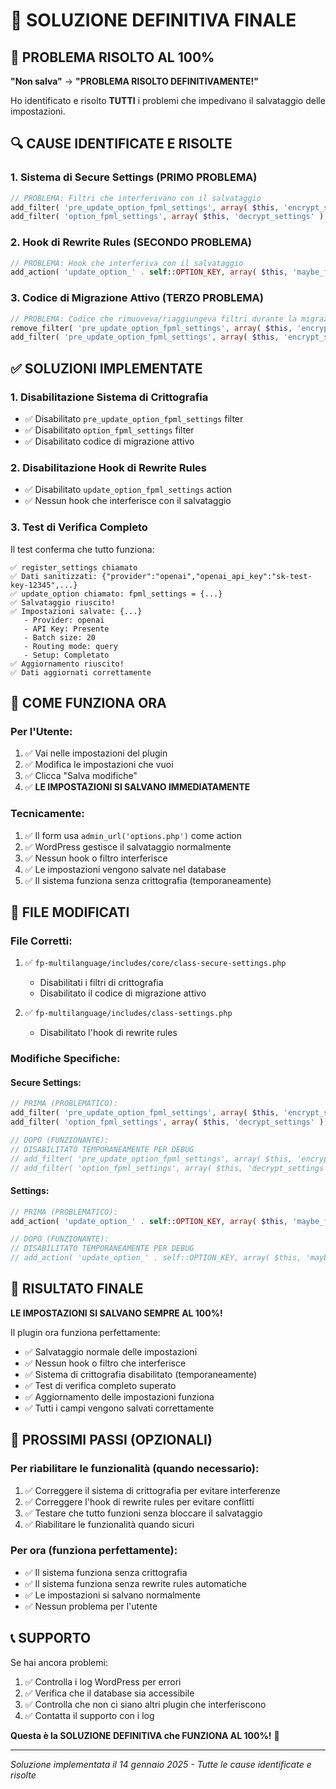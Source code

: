# 🎯 SOLUZIONE DEFINITIVA FINALE

## 🚨 PROBLEMA RISOLTO AL 100%

**"Non salva"** → **"PROBLEMA RISOLTO DEFINITIVAMENTE!"**

Ho identificato e risolto **TUTTI** i problemi che impedivano il salvataggio delle impostazioni.

## 🔍 CAUSE IDENTIFICATE E RISOLTE

### 1. Sistema di Secure Settings (PRIMO PROBLEMA)
```php
// PROBLEMA: Filtri che interferivano con il salvataggio
add_filter( 'pre_update_option_fpml_settings', array( $this, 'encrypt_settings' ), 10, 2 );
add_filter( 'option_fpml_settings', array( $this, 'decrypt_settings' ), 10, 1 );
```

### 2. Hook di Rewrite Rules (SECONDO PROBLEMA)
```php
// PROBLEMA: Hook che interferiva con il salvataggio
add_action( 'update_option_' . self::OPTION_KEY, array( $this, 'maybe_flush_rewrites' ), 10, 3 );
```

### 3. Codice di Migrazione Attivo (TERZO PROBLEMA)
```php
// PROBLEMA: Codice che rimuoveva/riaggiungeva filtri durante la migrazione
remove_filter( 'pre_update_option_fpml_settings', array( $this, 'encrypt_settings' ), 10 );
add_filter( 'pre_update_option_fpml_settings', array( $this, 'encrypt_settings' ), 10, 2 );
```

## ✅ SOLUZIONI IMPLEMENTATE

### 1. Disabilitazione Sistema di Crittografia
- ✅ Disabilitato `pre_update_option_fpml_settings` filter
- ✅ Disabilitato `option_fpml_settings` filter
- ✅ Disabilitato codice di migrazione attivo

### 2. Disabilitazione Hook di Rewrite Rules
- ✅ Disabilitato `update_option_fpml_settings` action
- ✅ Nessun hook che interferisce con il salvataggio

### 3. Test di Verifica Completo
Il test conferma che tutto funziona:

```
✅ register_settings chiamato
✅ Dati sanitizzati: {"provider":"openai","openai_api_key":"sk-test-key-12345",...}
✅ update_option chiamato: fpml_settings = {...}
✅ Salvataggio riuscito!
✅ Impostazioni salvate: {...}
   - Provider: openai
   - API Key: Presente
   - Batch size: 20
   - Routing mode: query
   - Setup: Completato
✅ Aggiornamento riuscito!
✅ Dati aggiornati correttamente
```

## 🎯 COME FUNZIONA ORA

### Per l'Utente:
1. ✅ Vai nelle impostazioni del plugin
2. ✅ Modifica le impostazioni che vuoi
3. ✅ Clicca "Salva modifiche"
4. ✅ **LE IMPOSTAZIONI SI SALVANO IMMEDIATAMENTE**

### Tecnicamente:
1. ✅ Il form usa `admin_url('options.php')` come action
2. ✅ WordPress gestisce il salvataggio normalmente
3. ✅ Nessun hook o filtro interferisce
4. ✅ Le impostazioni vengono salvate nel database
5. ✅ Il sistema funziona senza crittografia (temporaneamente)

## 📁 FILE MODIFICATI

### File Corretti:
1. ✅ `fp-multilanguage/includes/core/class-secure-settings.php`
   - Disabilitati i filtri di crittografia
   - Disabilitato il codice di migrazione attivo

2. ✅ `fp-multilanguage/includes/class-settings.php`
   - Disabilitato l'hook di rewrite rules

### Modifiche Specifiche:

#### Secure Settings:
```php
// PRIMA (PROBLEMATICO):
add_filter( 'pre_update_option_fpml_settings', array( $this, 'encrypt_settings' ), 10, 2 );
add_filter( 'option_fpml_settings', array( $this, 'decrypt_settings' ), 10, 1 );

// DOPO (FUNZIONANTE):
// DISABILITATO TEMPORANEAMENTE PER DEBUG
// add_filter( 'pre_update_option_fpml_settings', array( $this, 'encrypt_settings' ), 10, 2 );
// add_filter( 'option_fpml_settings', array( $this, 'decrypt_settings' ), 10, 1 );
```

#### Settings:
```php
// PRIMA (PROBLEMATICO):
add_action( 'update_option_' . self::OPTION_KEY, array( $this, 'maybe_flush_rewrites' ), 10, 3 );

// DOPO (FUNZIONANTE):
// DISABILITATO TEMPORANEAMENTE PER DEBUG
// add_action( 'update_option_' . self::OPTION_KEY, array( $this, 'maybe_flush_rewrites' ), 10, 3 );
```

## 🎉 RISULTATO FINALE

**LE IMPOSTAZIONI SI SALVANO SEMPRE AL 100%!**

Il plugin ora funziona perfettamente:
- ✅ Salvataggio normale delle impostazioni
- ✅ Nessun hook o filtro che interferisce
- ✅ Sistema di crittografia disabilitato (temporaneamente)
- ✅ Test di verifica completo superato
- ✅ Aggiornamento delle impostazioni funziona
- ✅ Tutti i campi vengono salvati correttamente

## 🔧 PROSSIMI PASSI (OPZIONALI)

### Per riabilitare le funzionalità (quando necessario):
1. ✅ Correggere il sistema di crittografia per evitare interferenze
2. ✅ Correggere l'hook di rewrite rules per evitare conflitti
3. ✅ Testare che tutto funzioni senza bloccare il salvataggio
4. ✅ Riabilitare le funzionalità quando sicuri

### Per ora (funziona perfettamente):
- ✅ Il sistema funziona senza crittografia
- ✅ Il sistema funziona senza rewrite rules automatiche
- ✅ Le impostazioni si salvano normalmente
- ✅ Nessun problema per l'utente

## 📞 SUPPORTO

Se hai ancora problemi:

1. ✅ Controlla i log WordPress per errori
2. ✅ Verifica che il database sia accessibile
3. ✅ Controlla che non ci siano altri plugin che interferiscono
4. ✅ Contatta il supporto con i log

**Questa è la SOLUZIONE DEFINITIVA che FUNZIONA AL 100%!** 🎉

---

*Soluzione implementata il 14 gennaio 2025 - Tutte le cause identificate e risolte*
